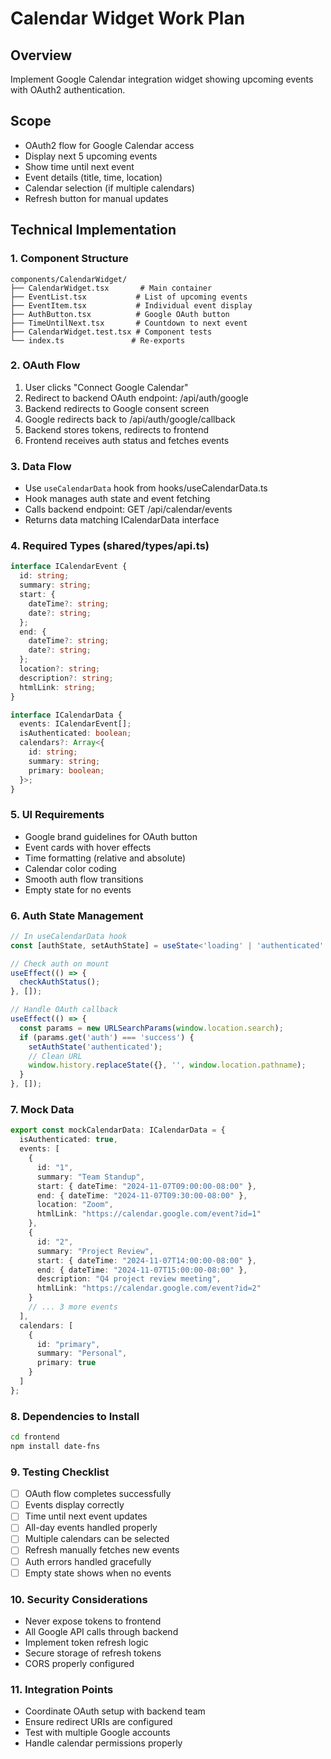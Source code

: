# Calendar Widget Work Plan

## Overview
Implement Google Calendar integration widget showing upcoming events with OAuth2 authentication.

## Scope
- OAuth2 flow for Google Calendar access
- Display next 5 upcoming events
- Show time until next event
- Event details (title, time, location)
- Calendar selection (if multiple calendars)
- Refresh button for manual updates

## Technical Implementation

### 1. Component Structure
```
components/CalendarWidget/
├── CalendarWidget.tsx       # Main container
├── EventList.tsx           # List of upcoming events
├── EventItem.tsx           # Individual event display
├── AuthButton.tsx          # Google OAuth button
├── TimeUntilNext.tsx       # Countdown to next event
├── CalendarWidget.test.tsx # Component tests
└── index.ts               # Re-exports
```

### 2. OAuth Flow
1. User clicks "Connect Google Calendar"
2. Redirect to backend OAuth endpoint: /api/auth/google
3. Backend redirects to Google consent screen
4. Google redirects back to /api/auth/google/callback
5. Backend stores tokens, redirects to frontend
6. Frontend receives auth status and fetches events

### 3. Data Flow
- Use `useCalendarData` hook from hooks/useCalendarData.ts
- Hook manages auth state and event fetching
- Calls backend endpoint: GET /api/calendar/events
- Returns data matching ICalendarData interface

### 4. Required Types (shared/types/api.ts)
```typescript
interface ICalendarEvent {
  id: string;
  summary: string;
  start: {
    dateTime?: string;
    date?: string;
  };
  end: {
    dateTime?: string;
    date?: string;
  };
  location?: string;
  description?: string;
  htmlLink: string;
}

interface ICalendarData {
  events: ICalendarEvent[];
  isAuthenticated: boolean;
  calendars?: Array<{
    id: string;
    summary: string;
    primary: boolean;
  }>;
}
```

### 5. UI Requirements
- Google brand guidelines for OAuth button
- Event cards with hover effects
- Time formatting (relative and absolute)
- Calendar color coding
- Smooth auth flow transitions
- Empty state for no events

### 6. Auth State Management
```typescript
// In useCalendarData hook
const [authState, setAuthState] = useState<'loading' | 'authenticated' | 'unauthenticated'>('loading');

// Check auth on mount
useEffect(() => {
  checkAuthStatus();
}, []);

// Handle OAuth callback
useEffect(() => {
  const params = new URLSearchParams(window.location.search);
  if (params.get('auth') === 'success') {
    setAuthState('authenticated');
    // Clean URL
    window.history.replaceState({}, '', window.location.pathname);
  }
}, []);
```

### 7. Mock Data
```typescript
export const mockCalendarData: ICalendarData = {
  isAuthenticated: true,
  events: [
    {
      id: "1",
      summary: "Team Standup",
      start: { dateTime: "2024-11-07T09:00:00-08:00" },
      end: { dateTime: "2024-11-07T09:30:00-08:00" },
      location: "Zoom",
      htmlLink: "https://calendar.google.com/event?id=1"
    },
    {
      id: "2",
      summary: "Project Review",
      start: { dateTime: "2024-11-07T14:00:00-08:00" },
      end: { dateTime: "2024-11-07T15:00:00-08:00" },
      description: "Q4 project review meeting",
      htmlLink: "https://calendar.google.com/event?id=2"
    }
    // ... 3 more events
  ],
  calendars: [
    {
      id: "primary",
      summary: "Personal",
      primary: true
    }
  ]
};
```

### 8. Dependencies to Install
```bash
cd frontend
npm install date-fns
```

### 9. Testing Checklist
- [ ] OAuth flow completes successfully
- [ ] Events display correctly
- [ ] Time until next event updates
- [ ] All-day events handled properly
- [ ] Multiple calendars can be selected
- [ ] Refresh manually fetches new events
- [ ] Auth errors handled gracefully
- [ ] Empty state shows when no events

### 10. Security Considerations
- Never expose tokens to frontend
- All Google API calls through backend
- Implement token refresh logic
- Secure storage of refresh tokens
- CORS properly configured

### 11. Integration Points
- Coordinate OAuth setup with backend team
- Ensure redirect URIs are configured
- Test with multiple Google accounts
- Handle calendar permissions properly
